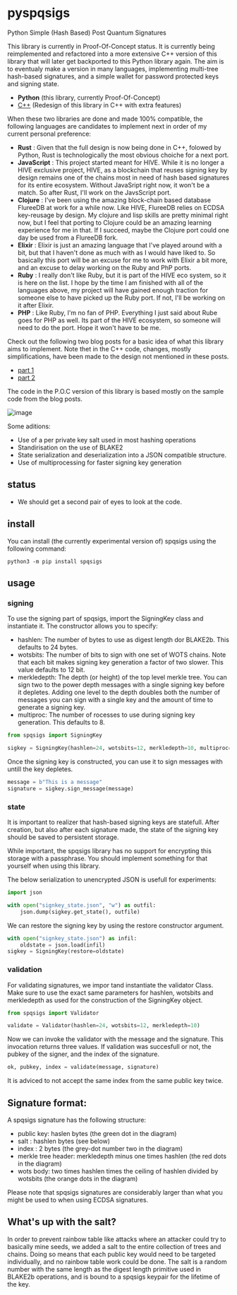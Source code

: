 # pyspqsigs
Python Simple (Hash Based) Post Quantum Signatures

This library is currently in Proof-Of-Concept status. It is currently being reimplemented and refactored into a more extensive C++ version of this library that will later get backported to this Python library again. The aim is to eventualy make a version in many languages, implementing multi-tree hash-based signatures, and a simple wallet for password protected keys and signing state. 

* **Python** (this library, currently Proof-Of-Concept)
* [C++](https://github.com/pibara/spq-sigs) (Redesign of this library in C++ with extra features)

When these two libraries are done and made 100% compatible, the following languages are candidates to implement next in order of my current personal preference:

* **Rust** : Given that the full design is now being done in C++, folowed by Python, Rust is technologically the most obvious choiche for a next port.
* **JavaScript** : This project started meant for HIVE. While it is no longer a HIVE exclusive project, HIVE, as a blockchain that reuses signing key by design remains one of the chains most in need of hash based signatures for its entire ecosystem. Without JavaSript right now, it won't be a match. So after Rust, I'll work on the JavsScript port.
* **Clojure** : I've been using the amazing block-chain based database FlureeDB at work for a while now. Like HIVE, FlureeDB relies on ECDSA key-reusage by design. My clojure and lisp skills are pretty minimal right now, but I feel that porting to Clojure could be an amazing learning experience for me in that. If I succeed, maybe the Clojure port could one day be used from a FlureeDB fork.  
* **Elixir** : Elixir is just an amazing language that I've played around with a bit, but that I haven't done as much with as I would have liked to. So basically this port will be an excuse for me to work with Elixir a bit more, and an excuse to delay working on the Ruby and PhP ports.
* **Ruby** : I really don't like Ruby, but it is part of the HIVE eco system, so it is here on the list. I hope by the time I am finished with all of the languages above, my project will have gained enough traction for someone else to have picked up the Ruby port. If not, I'll be working on it after Elixir.
* **PHP** : Like Ruby, I'm no fan of PHP. Everything I just said about Rube goes for PHP as well. Its part of the HIVE ecosystem, so someone will need to do the port. Hope it won't have to be me.

Check out the following two blog posts for a basic idea of what this library aims to implement. Note thet in the C++ code, changes, mostly simplifications, have been made to the design not mentioned in these posts.

* [part 1](https://hive.blog/hive-161707/@pibara/a-practical-introduction-into-hash-based-signatures-using-python-part-one)
* [part 2](https://hive.blog/hive-161707/@pibara/a-practical-introduction-into-hash-based-signatures-using-python-part-two)

The code in the P.O.C version of this  library is based mostly on the sample code from the blog posts.

![image](https://user-images.githubusercontent.com/289546/114308898-ab79b300-9ae5-11eb-99bb-c4603b1a07f3.png)


Some aditions:

* Use of a per private key salt used in most hashing operations
* Standirisation on the use of BLAKE2
* State serialization and deserialization into a JSON compatible structure.
* Use of multiprocessing for faster signing key generation

## status

* We should get a second pair of eyes to look at the code.

## install

You can install (the currently experimental version of) spqsigs using the following command:

```
python3 -m pip install spqsigs
```

## usage

### signing

To use the signing part of spqsigs, import the SigningKey class and instantiate it.
The constructor allows you to specify:

* hashlen: The number of bytes to use as digest length dor BLAKE2b. This defaults to 24 bytes.
* wotsbits: The number of bits to sign with one set of WOTS chains. Note that each bit makes signing key generation a factor of two slower. This value defaults to 12 bit.
* merkledepth: The depth (or height) of the top level merkle tree. You can sign two to the power depth messages with a single signing key before it depletes. Adding one level to the depth doubles both the number of messages you can sign with a single key and the amount of time to generate a signing key.
* multiproc: The number of rocesses to use during signing key generation. This defaults to 8.
            
```python
from spqsigs import SigningKey

sigkey = SigningKey(hashlen=24, wotsbits=12, merkledepth=10, multiproc=4)
```

Once the signing key is constructed, you can use it to sign messages with untill the key depletes.

```python
message = b"This is a message"
signature = sigkey.sign_message(message)
```

### state

It is important to realizer that hash-based signing keys are statefull. After creation, but also after each signature made, the state of the signing key should be saved to persistent storage. 

While important, the spqsigs library has no support for encrypting this storage with a passphrase. You should implement something for that yourself when using this library.

The below serialization to unencrypted JSON is usefull for experiments: 

```python
import json

with open("signkey_state.json", "w") as outfil:
    json.dump(sigkey.get_state(), outfile)
```

We can restore the signing key by using the restore constructor argument.
```python
with open("signkey_state.json") as infil:
    oldstate = json.load(infil)
sigkey = SigningKey(restore=oldstate)
````

### validation

For validating signatures, we impor tand instantiate the validator Class.
Make sure to use the exact same parameters for hashlen, wotsbits and merkledepth as used for the 
construction of the SigningKey object.

```python
from spqsigs import Validator

validate = Validator(hashlen=24, wotsbits=12, merkledepth=10)
```

Now we can invoke the validator with the message and the signature. This invocation returns three values. If validation was succesfull or not, the pubkey of the signer, and the index of the signature.

```python
ok, pubkey, index = validate(message, signature)
```

It is adviced to not accept the same index from the same public key twice.

## Signature format:

A spqsigs signature has the following structure:

* public key: haslen bytes (the green dot in the diagram)
* salt : hashlen bytes (see below)
* index : 2 bytes (the grey-dot number two in the diagram)
* merkle tree header: merkledepth minus one times hashlen (the red dots in the diagram)
* wots body: two times hashlen times the ceiling of hashlen divided by wotsbits (the orange dots in the diagram)

Please note that spqsigs signatures are considerably larger than what you might be used to when using ECDSA signatures. 

## What's up with the salt?

In order to prevent rainbow table like attacks where an attacker could try to basically mine seeds, we added a salt to the entire collection of trees and chains. Doing so means that each public key would need to be targeted individually, and no rainbow table work could be done. The salt is a random number with the same length as the digest length primitive used in BLAKE2b operations, and is bound to a spqsigs keypair for the lifetime of the key.
